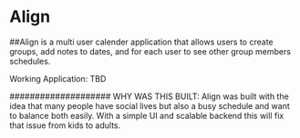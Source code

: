 # Align
##Align is a multi user calender application that allows users to create groups, add notes to dates, and for each user to see other group members schedules.

Working Application: TBD 

####################
WHY WAS THIS BUILT:
Align was built with the idea that many people have social lives but also a busy schedule and want to balance both easily.
With a simple UI and scalable backend this will fix that issue from kids to adults.


